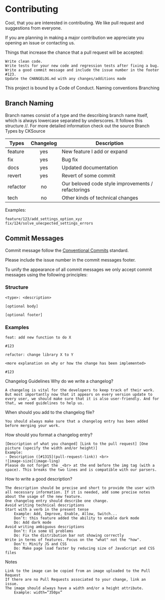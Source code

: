 # Contributing

Cool, that you are interested in contributing. We like pull request and suggestions from everyone.

If you are planning in making a major contribution we appreciate you opening an issue or contacting us.

Things that increase the chance that a pull request will be accepted:

    Write clean code.
    Write tests for your new code and regression tests after fixing a bug.
    Write a good commit message and include the issue number in the footer #123.
    Update the CHANGELOG.md with any changes/additions made

This project is bound by a Code of Conduct.
Naming conventions
Branching

## Branch Naming

Branch names consist of a type and the describing branch name itself, which is always lowercase separated by underscores. It follows this structure <type>/<issue-id>/<name>. For more detailed information check out the source Branch Types by CKSource

| Types    | Changelog | Description                                        |
| -------- | :-------: | -------------------------------------------------- |
| feature  |    yes    | New feature I add or expand                        |
| fix      |    yes    | Bug fix                                            |
| docs     |    yes    | Updated documentation                              |
| revert   |    yes    | Revert of some commit                              |
| refactor |    no     | Our beloved code style improvements / refactorings |
| tech     |    no     | Other kinds of technical changes                   |

Examples:

    feature/123/add_settings_option_xyz
    fix/124/solve_unecpected_settings_errors

## Commit Messages

Commit message follow the [Conventional Commits](https://www.conventionalcommits.org/en/v1.0.0/#summary) standard.

Please include the issue number in the commit messages footer.

To unify the appearance of all commit messages we only accept commit messages using the following principles:

### Structure

```
<type>: <description>

[optional body]

[optional footer]
```

### Examples

```
feat: add new function to do X

#123
```

```
refactor: change library X to Y

<more explanation on why or how the change has been implemented>

#123
```

Changelog Guidelines
Why do we write a changelog?

    A changelog is vital for the developers to keep track of their work. But most importantly now that it appears on every version update to every user, we should make sure that it is also user-friendly. And for that, we need guidelines to help us.

When should you add to the changelog file?

    You should always make sure that a changelog entry has been added before merging your work.

How should you format a changelog entry?

    [Description of what you changed] [Link to the pull request] [One picture (specify the width and/or height)]
    Example:
    - Description ([#1315](pull-request-link)) <br>
    ![image-size](image-ling)
    Please do not forget the _<br> at the end before the img tag (with a space). This breaks the two lines and is compatible with our parsers.

How to write a good description?

    The description should be precise and short to provide the user with all necessary information. If it is needed, add some precise notes about the usage of the new feature.
    One changelog entry should describe one change.
    Avoid writing technical descriptions
    Start with a verb in the present tense
        Example: Add, Improve, Enable, Allow, Switch...
        Don’t: this feature added the ability to enable dark mode
        Do: Add dark mode
    Avoid writing ambiguous descriptions
        Don’t: Fix some UI problems
        Do: Fix the distribution bar not showing correctly
    Write in terms of features. Focus on the "what" not the "how".
        Don’t: Minify JS and CSS
        Do: Make page load faster by reducing size of JavaScript and CSS files

Notes

    Link to the image can be copied from an image uploaded to the Pull Request
    If there are no Pull Requests associated to your change, link an issue.
    The image should always have a width and/or a height attribute.
        Example: width=”350px”
